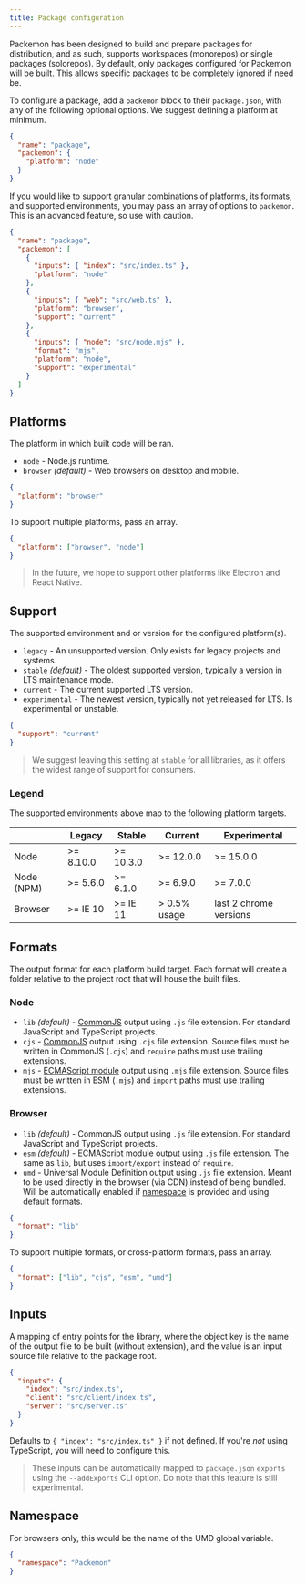 ```yaml
---
title: Package configuration
---
```


Packemon has been designed to build and prepare packages for distribution, and as such, supports
workspaces (monorepos) or single packages (solorepos). By default, only packages configured for
Packemon will be built. This allows specific packages to be completely ignored if need be.

To configure a package, add a `packemon` block to their `package.json`, with any of the following
optional options. We suggest defining a platform at minimum.

```json title="package.json"
{
  "name": "package",
  "packemon": {
    "platform": "node"
  }
}
```

If you would like to support granular combinations of platforms, its formats, and supported
environments, you may pass an array of options to `packemon`. This is an advanced feature, so use
with caution.

```json title="package.json"
{
  "name": "package",
  "packemon": [
    {
      "inputs": { "index": "src/index.ts" },
      "platform": "node"
    },
    {
      "inputs": { "web": "src/web.ts" },
      "platform": "browser",
      "support": "current"
    },
    {
      "inputs": { "node": "src/node.mjs" },
      "format": "mjs",
      "platform": "node",
      "support": "experimental"
    }
  ]
}
```

## Platforms

The platform in which built code will be ran.

- `node` - Node.js runtime.
- `browser` _(default)_ - Web browsers on desktop and mobile.

```json
{
  "platform": "browser"
}
```

To support multiple platforms, pass an array.

```json
{
  "platform": ["browser", "node"]
}
```

> In the future, we hope to support other platforms like Electron and React Native.

## Support

The supported environment and or version for the configured platform(s).

- `legacy` - An unsupported version. Only exists for legacy projects and systems.
- `stable` _(default)_ - The oldest supported version, typically a version in LTS maintenance mode.
- `current` - The current supported LTS version.
- `experimental` - The newest version, typically not yet released for LTS. Is experimental or
  unstable.

```json
{
  "support": "current"
}
```

> We suggest leaving this setting at `stable` for all libraries, as it offers the widest range of
> support for consumers.

### Legend

The supported environments above map to the following platform targets.

|            | Legacy    | Stable    | Current      | Experimental           |
| ---------- | --------- | --------- | ------------ | ---------------------- |
| Node       | >= 8.10.0 | >= 10.3.0 | >= 12.0.0    | >= 15.0.0              |
| Node (NPM) | >= 5.6.0  | >= 6.1.0  | >= 6.9.0     | >= 7.0.0               |
| Browser    | >= IE 10  | >= IE 11  | > 0.5% usage | last 2 chrome versions |

## Formats

The output format for each platform build target. Each format will create a folder relative to the
project root that will house the built files.

### Node

- `lib` _(default)_ - [CommonJS](https://nodejs.org/api/modules.html) output using `.js` file
  extension. For standard JavaScript and TypeScript projects.
- `cjs` - [CommonJS](https://nodejs.org/api/modules.html) output using `.cjs` file extension. Source
  files must be written in CommonJS (`.cjs`) and `require` paths must use trailing extensions.
- `mjs` - [ECMAScript module](https://nodejs.org/api/esm.html) output using `.mjs` file extension.
  Source files must be written in ESM (`.mjs`) and `import` paths must use trailing extensions.

### Browser

- `lib` _(default)_ - CommonJS output using `.js` file extension. For standard JavaScript and
  TypeScript projects.
- `esm` _(default)_ - ECMAScript module output using `.js` file extension. The same as `lib`, but
  uses `import/export` instead of `require`.
- `umd` - Universal Module Definition output using `.js` file extension. Meant to be used directly
  in the browser (via CDN) instead of being bundled. Will be automatically enabled if
  [namespace](#namespace) is provided and using default formats.

```json
{
  "format": "lib"
}
```

To support multiple formats, or cross-platform formats, pass an array.

```json
{
  "format": ["lib", "cjs", "esm", "umd"]
}
```

## Inputs

A mapping of entry points for the library, where the object key is the name of the output file to be
built (without extension), and the value is an input source file relative to the package root.

```json
{
  "inputs": {
    "index": "src/index.ts",
    "client": "src/client/index.ts",
    "server": "src/server.ts"
  }
}
```

Defaults to `{ "index": "src/index.ts" }` if not defined. If you're _not_ using TypeScript, you will
need to configure this.

> These inputs can be automatically mapped to `package.json` `exports` using the `--addExports` CLI
> option. Do note that this feature is still experimental.

## Namespace

For browsers only, this would be the name of the UMD global variable.

```json
{
  "namespace": "Packemon"
}
```
